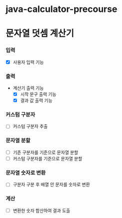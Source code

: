 # java-calculator-precourse

# 문자열 덧셈 계산기

### 입력
- [x] 사용자 입력 기능

### 출력
- 계산기 출력 기능
  - [x] 시작 문구 출력 기능
  - [x] 결과 값 출력 기능

### 커스텀 구분자
- [ ] 커스텀 구분자 추출

### 문자열 분할
- [ ] 기존 구분자를 기준으로 문자열 분할
- [ ] 커스텀 구분자를 기준으로 문자열 분할

### 문자열 숫자로 변환
- [ ] 구분자 구분 후 배열 안 문자를 숫자로 변환

### 계산
- [ ] 변환한 숫자 합산하여 결과 도출
